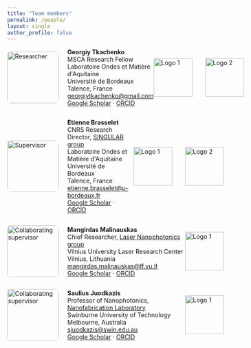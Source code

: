 ```yaml
---
title: "Team members"
permalink: /people/
layout: single
author_profile: false
---
```


<div style="display: flex; justify-content: space-between; align-items: center;">
  <!-- Left side: person info and image -->
  <div style="display: flex; align-items: center; gap: 20px; margin-bottom: 1em;">
    <img src="{{ 'assets/images/GT-linkedin.jpg' | relative_url }}" alt="Researcher" style="width: 120px; height: auto; border-radius: 8px;">
    <div>
      <strong>Georgiy Tkachenko</strong><br>
      MSCA Research Fellow<br>
      Laboratoire Ondes et Matière d'Aquitaine<br>
      Université de Bordeaux<br>
      Talence, France<br>
      <a href="mailto:georgiytkachenko@gmail.com ">georgiytkachenko@gmail.com </a><br>
      <a href="https://scholar.google.co.uk/citations?user=WB9PHl4AAAAJ&hl=en">Google Scholar</a> · 
      <a href="https://orcid.org/0000-0003-0958-2548">ORCID</a>
    </div>
  </div>
  <!-- Right side: logos -->
  <div style="display: flex; align-items: center; gap: 30px; margin-bottom: 1em;">
    <img src="{{ '/assets/images/msca-logo.png' | relative_url }}" alt="Logo 1" style="width: auto; height: 90px">
    <img src="{{ '/assets/images/UB-logo.png' | relative_url }}" alt="Logo 2" style="width: auto; height: 90px">
  </div>
</div>
<div style="height: 1em;"></div>

<!-- Etienne ---------------------------------------------------------------------------->
<div style="display: flex; justify-content: space-between; align-items: center;">
  <!-- Left side: person info and image -->
  <div style="display: flex; align-items: center; gap: 20px; margin-bottom: 1em;">
    <img src="{{ 'assets/images/Etienne-Brasselet.png' | relative_url }}" alt="Supervisor" style="width: 120px; height: auto; border-radius: 8px;">
    <div>
      <strong>Etienne Brasselet</strong><br>
     CNRS Research Director, <a href="https://www.loma.cnrs.fr/thematique-singular/" target="_blank">SINGULAR group</a><br>
      Laboratoire Ondes et Matière d'Aquitaine<br>
     Université de Bordeaux<br>
     Talence, France<br>
     <a href="mailto:etienne.brasselet@u-bordeaux.fr ">etienne.brasselet@u-bordeaux.fr </a><br>
     <a href="https://scholar.google.co.uk/citations?user=2q-Dw04AAAAJ&hl=en">Google Scholar</a> · 
     <a href="https://orcid.org/0000-0001-6672-6785">ORCID</a>
    </div>
  </div>
  <!-- Right side: logos -->
  <div style="display: flex; align-items: center; gap: 30px; margin-bottom: 1em;">
    <img src="{{ '/assets/images/cnrs-logo.png' | relative_url }}" alt="Logo 1" style="width: auto; height: 90px">
    <img src="{{ '/assets/images/loma-logo.jpeg' | relative_url }}" alt="Logo 2" style="width: auto; height: 90px">
  </div>
</div>
<div style="height: 1em;"></div>


<!-- Mangirdas ---------------------------------------------------------------------------->
<div style="display: flex; justify-content: space-between; align-items: center;">
  <!-- Left side: person info and image -->
  <div style="display: flex; align-items: center; gap: 20px; margin-bottom: 1em;">
    <img src="{{ 'assets/images/Mangirdas1.png' | relative_url }}" alt="Collaborating supervisor" style="width: 120px; height: auto; border-radius: 8px;">
    <div>
      <strong>Mangirdas Malinauskas</strong><br>
     Chief Researcher, <a href="https://www.ff.vu.lt/en/lrc/scientific-groups/laser-nanophotonics-group" target="_blank">Laser Nanophotonics group</a><br>
     Vilnius University Laser Research Center<br>
     Vilnius, Lithuania<br>
     <a href="mailto:mangirdas.malinauskas@ff.vu.lt ">mangirdas.malinauskas@ff.vu.lt </a><br>
     <a href="https://scholar.google.co.uk/citations?hl=en&user=_csH3GIAAAAJ">Google Scholar</a> · 
     <a href="https://orcid.org/0000-0002-6937-4284">ORCID</a>
    </div>
  </div>
  <!-- Right side: logos -->
  <div style="display: flex; align-items: center; gap: 30px; margin-bottom: 1em;">
    <img src="{{ '/assets/images/vu-logo.png' | relative_url }}" alt="Logo 1" style="width: auto; height: 90px">
  </div>
</div>
<div style="height: 1em;"></div>


<!-- Saulius ---------------------------------------------------------------------------->
<div style="display: flex; justify-content: space-between; align-items: center;">
  <!-- Left side: person info and image -->
  <div style="display: flex; align-items: center; gap: 20px; margin-bottom: 1em;">
    <img src="{{ 'assets/images/Saulius.jpg' | relative_url }}" alt="Collaborating supervisor" style="width: 120px; height: auto; border-radius: 8px;">
    <div>
      <strong>Saulius Juodkazis</strong><br>
     Professor of Nanophotonics, <a href="https://www.swinburne.edu.au/research/facilities-equipment/nano-lab/" target="_blank">Nanofabrication Laboratory</a><br>
     Swinburne University of Technology<br>
      Melbourne, Australia<br>
     <a href="mailto:sjuodkazis@swin.edu.au ">sjuodkazis@swin.edu.au </a><br>
     <a href="https://scholar.google.co.uk/citations?user=T2jj61kAAAAJ&hl=en">Google Scholar</a> · 
     <a href="https://orcid.org/0000-0003-3542-3874">ORCID</a>
    </div>
  </div>
  <!-- Right side: logos -->
  <div style="display: flex; align-items: center; gap: 30px; margin-bottom: 1em;">
    <img src="{{ '/assets/images/swinburne-logo.png' | relative_url }}" alt="Logo 1" style="width: auto; height: 90px">
  </div>
</div>





